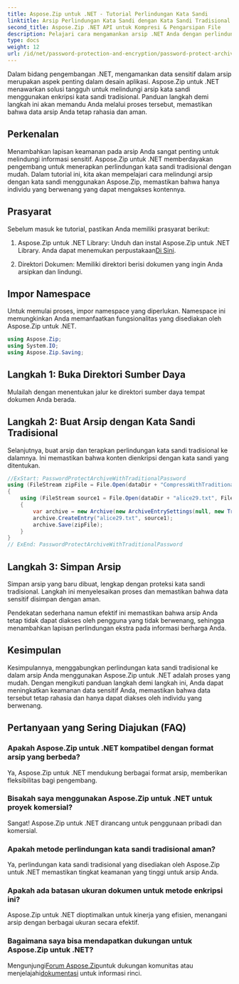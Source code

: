 ```yaml
---
title: Aspose.Zip untuk .NET - Tutorial Perlindungan Kata Sandi
linktitle: Arsip Perlindungan Kata Sandi dengan Kata Sandi Tradisional
second_title: Aspose.Zip .NET API untuk Kompresi & Pengarsipan File
description: Pelajari cara mengamankan arsip .NET Anda dengan perlindungan kata sandi tradisional menggunakan Aspose.Zip. Ikuti panduan langkah demi langkah kami untuk meningkatkan kerahasiaan data.
type: docs
weight: 12
url: /id/net/password-protection-and-encryption/password-protect-archive-traditional-password/
---
```


Dalam bidang pengembangan .NET, mengamankan data sensitif dalam arsip merupakan aspek penting dalam desain aplikasi. Aspose.Zip untuk .NET menawarkan solusi tangguh untuk melindungi arsip kata sandi menggunakan enkripsi kata sandi tradisional. Panduan langkah demi langkah ini akan memandu Anda melalui proses tersebut, memastikan bahwa data arsip Anda tetap rahasia dan aman.

## Perkenalan

Menambahkan lapisan keamanan pada arsip Anda sangat penting untuk melindungi informasi sensitif. Aspose.Zip untuk .NET memberdayakan pengembang untuk menerapkan perlindungan kata sandi tradisional dengan mudah. Dalam tutorial ini, kita akan mempelajari cara melindungi arsip dengan kata sandi menggunakan Aspose.Zip, memastikan bahwa hanya individu yang berwenang yang dapat mengakses kontennya.

## Prasyarat

Sebelum masuk ke tutorial, pastikan Anda memiliki prasyarat berikut:

1. Aspose.Zip untuk .NET Library: Unduh dan instal Aspose.Zip untuk .NET Library. Anda dapat menemukan perpustakaan[Di Sini](https://releases.aspose.com/zip/net/).

2. Direktori Dokumen: Memiliki direktori berisi dokumen yang ingin Anda arsipkan dan lindungi.

## Impor Namespace

Untuk memulai proses, impor namespace yang diperlukan. Namespace ini memungkinkan Anda memanfaatkan fungsionalitas yang disediakan oleh Aspose.Zip untuk .NET.

```csharp
using Aspose.Zip;
using System.IO;
using Aspose.Zip.Saving;
```

## Langkah 1: Buka Direktori Sumber Daya

Mulailah dengan menentukan jalur ke direktori sumber daya tempat dokumen Anda berada.

## Langkah 2: Buat Arsip dengan Kata Sandi Tradisional

Selanjutnya, buat arsip dan terapkan perlindungan kata sandi tradisional ke dalamnya. Ini memastikan bahwa konten dienkripsi dengan kata sandi yang ditentukan.

```csharp
//ExStart: PasswordProtectArchiveWithTraditionalPassword
using (FileStream zipFile = File.Open(dataDir + "CompressWithTraditionalEncryption_out.zip", FileMode.Create))
{
    using (FileStream source1 = File.Open(dataDir + "alice29.txt", FileMode.Open, FileAccess.Read))
    {
        var archive = new Archive(new ArchiveEntrySettings(null, new TraditionalEncryptionSettings("p@s$")));
        archive.CreateEntry("alice29.txt", source1);
        archive.Save(zipFile);
    }
}
// ExEnd: PasswordProtectArchiveWithTraditionalPassword
```

## Langkah 3: Simpan Arsip

Simpan arsip yang baru dibuat, lengkap dengan proteksi kata sandi tradisional. Langkah ini menyelesaikan proses dan memastikan bahwa data sensitif disimpan dengan aman.

Pendekatan sederhana namun efektif ini memastikan bahwa arsip Anda tetap tidak dapat diakses oleh pengguna yang tidak berwenang, sehingga menambahkan lapisan perlindungan ekstra pada informasi berharga Anda.

## Kesimpulan

Kesimpulannya, menggabungkan perlindungan kata sandi tradisional ke dalam arsip Anda menggunakan Aspose.Zip untuk .NET adalah proses yang mudah. Dengan mengikuti panduan langkah demi langkah ini, Anda dapat meningkatkan keamanan data sensitif Anda, memastikan bahwa data tersebut tetap rahasia dan hanya dapat diakses oleh individu yang berwenang.

## Pertanyaan yang Sering Diajukan (FAQ)

### Apakah Aspose.Zip untuk .NET kompatibel dengan format arsip yang berbeda?
Ya, Aspose.Zip untuk .NET mendukung berbagai format arsip, memberikan fleksibilitas bagi pengembang.

### Bisakah saya menggunakan Aspose.Zip untuk .NET untuk proyek komersial?
Sangat! Aspose.Zip untuk .NET dirancang untuk penggunaan pribadi dan komersial.

### Apakah metode perlindungan kata sandi tradisional aman?
Ya, perlindungan kata sandi tradisional yang disediakan oleh Aspose.Zip untuk .NET memastikan tingkat keamanan yang tinggi untuk arsip Anda.

### Apakah ada batasan ukuran dokumen untuk metode enkripsi ini?
Aspose.Zip untuk .NET dioptimalkan untuk kinerja yang efisien, menangani arsip dengan berbagai ukuran secara efektif.

### Bagaimana saya bisa mendapatkan dukungan untuk Aspose.Zip untuk .NET?
 Mengunjungi[Forum Aspose.Zip](https://forum.aspose.com/c/zip/37)untuk dukungan komunitas atau menjelajahi[dokumentasi](https://reference.aspose.com/zip/net/) untuk informasi rinci.

